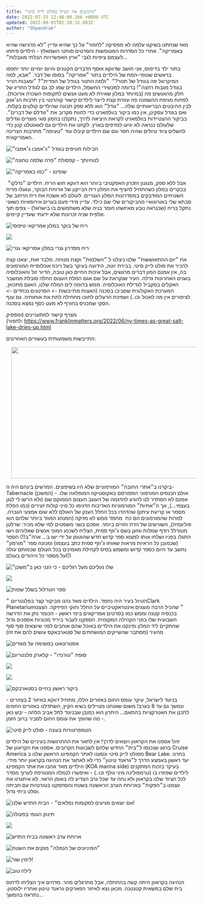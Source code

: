```yaml
---
title: "מתניעים את הטיול בסולט לייק סיטי"
date: 2022-07-25 22:48:00.266 +0000 UTC
updated: 2022-08-01T02:20:32.683Z
author: "Shpandrak"
---
```


מאז שנחתנו בשיקגו עלמה לא מפסיקה "לחפור" על כך שהיא עדיין ״לא מרגישה שהיא באמריקה״. אחרי כל הסדרות המטופשות והסרטים סוחטי השמאלץ - הילדים פיתחו לעצמם ציפיות לגבי ״ארץ האפשרויות הבלתי מוגבלות״...

בתור ילד בדימוס, אני חושב שדווקא אוסף הדברים הקטנים והיום יומיים יותר יתפסו בראשים שטופי-המח של הילדים בתור ״אמריקה״ בסופו של דבר. ״אבא, למה המיקרוגל פה בגודל של תנור?״  ״ולמה התנור בגודל של המדיח״? ״ומגבות הנייר בגודל מגבות רחצה״! בדומה למכשירי החשמל, הילדים שמו לב גם לגודל החריג של חלק מהאנשים פה (במיוחד במלון שאירח לא מעט אנשים לתקופות השכרה ארוכות). לפחות מגיפת ההשמנה פה עוזרת קצת לייצר לילדים קישור קוהרנטי בין תרבות הג׳אנק לבין ההיבטים הבריאותיים שלה... ״גודל״ הוא ללא ספק תכונה שהילדים קולטים בקלות. ואם בגודל עסקינן, אין כמו ביקור בוולמארט כדי לחוות מקרוב את ״גודלם של דברים״. בביקור ההצטיידות בוולמארט לקראת היציאה לדרך, נתקלנו בהמון סוגי מוצרים וגדלים שלעולם כנראה לא יגיעו למדפים בארץ. לקחנו את הילדים גם לאאוטלט קטן כדי להשלים ציוד טיולים שהיה חסר וגם שם הילדים קיבלו עוד ״טעימה״ מתרבות הצריכה האמריקאית.

![](IMG_6265-HEIC.jpg "חבילות חטיפים בגודל ״ג׳אמבו ג׳אמבו״")

![](IMG_6261-HEIC.jpg "לנוחיותך - קפסולת ״פרה שלמה טחונה״")

![](IMG_6230-HEIC.jpg "שופינג - ״כמו באמריקה״")

 אבל ללא ספק, מנגנון הזכרון האפקטיבי ביותר הוא דווקא חוש הריח. הילדים ״נדלקו״ בבקרים במלון כשהתחיל להציף את המלון ריח הבייקון של ארוחת הבוקר, ונגעלו מריח השטיחים המודבקים במסדרונות המלון הגנריים. לעולם לא אשכח את ריח הרחוב של סבתא שלי באורוגואיי מהביקורים שלי שם כילד. עדיין מידי פעם בערים אירופאיות כשאני נתקל בריח (שכנראה נובע מאיזשהו חומר בניה שלא משתמשים בו בישראל) - צפים תוך אלפית שניה זכרונות שלא ידעתי שעדיין קיימים.

![](IMG_6153-HEIC.jpg "ריח של בוקר במלון אמריקאי טיפוסי")

![](IMG_6163-HEIC.jpg "")

![](IMG_6250-HEIC.jpg "ריח מסדרון גנרי במלון אמריקאי גנרי")

את ״יום ההתאוששות״ שלנו ניצלנו ל ״השלמות״ וקצת מנוחה. מלבד זאת, יצאנו קצת להכיר את סולט לייק סיטי. בבירת יוטה, הידועה בעיקר בשל ריכוז אוכלוסיית המורמונים בה, אין אמנם המון דברים מרגשים, אבל איכות החיים כאן טובה, הדיור זול והאוכלוסיה בשנים האחרונות גדלה. העיר שנקראת על שם אגם המלח העצום החלה סובלת ממשבר האקלים במקביל לגדילת האוכלוסיה. ממש בדומה לים המלח שלנו, האגם מתכווץ, המערכת האקולוגית שסביבו בסכנה (האצות מתייבשות -> הסרטנים נכחדים -> לציפורים אין מה לאכול וכו..) ושפיכת הרעלים לתוכו מתחילה לתת את אותותיה. גם ענף הסקי שמכניס בחורף לא מעט כסף נמצא בסכנה.

מצרף קישור למתעניינים (ומפסיק לחפור): <a href="https://www.franklinmatters.org/2022/06/ny-times-as-great-salt-lake-dries-up.html" style="text-align: left;">https://www.franklinmatters.org/2022/06/ny-times-as-great-salt-lake-dries-up.html</a>

התייבשות משמעותית בעשורים האחרונים:

<a href="https://blogger.googleusercontent.com/img/a/AVvXsEgSh_4qzbrzUz1l_4HyJ168FUBB2q7neT1YmcD5G_oE8QPcCQ2u-HCW3ioNpx0vuO4eIA_q6pWFht5sucRxyKA7eyuVz8hRiZsGNpNtCsDeapt3pK8889vFs_JOHQ4f5Vi1PMMiaRP2Pq4xsa0g2SRGaCfdLJ9P7Wl9q8i5P2thaoweRLrmGKyi40cZqw" style="margin-left: 1em; margin-right: 1em;"><img data-original-height="691" data-original-width="1237" height="358" src="https://blogger.googleusercontent.com/img/a/AVvXsEgSh_4qzbrzUz1l_4HyJ168FUBB2q7neT1YmcD5G_oE8QPcCQ2u-HCW3ioNpx0vuO4eIA_q6pWFht5sucRxyKA7eyuVz8hRiZsGNpNtCsDeapt3pK8889vFs_JOHQ4f5Vi1PMMiaRP2Pq4xsa0g2SRGaCfdLJ9P7Wl9q8i5P2thaoweRLrmGKyi40cZqw=w640-h358" width="640"/></a>

ביקרנו ב״אתרי החובה״ המורמוניים שלא היו בשיפוצים. המרשים בינהם היה ה-Tabernacle (המשכן) - אולם הכנסים המורמוני המפורסם באקוסטיקה המופלאה שלו. אמנם לא הסתדר לנו להגיע להדגמה של העוגב העצום הממוקם שם (ולא הרשו לי לנגן בעצמי...), אך ה״אחיות״ המורמוניות האדיבות הדגימו כל מיני קולות זעירים (כמו הפלת מסמר או קריעת עיתון) שהדהדו בכל החלל הענק של האולם ללא שום אמצעי הגברה. למרות שהמורמונים הם כת  מחמד ממש לא מזיקה (המנהג המוזר ביותר שלהם הוא פוליגמיה), השורשים של הדת הזויים ביותר. אסכם בשני משפטים למי שלא מכיר: שרלטן מטורלל רודף שמלות וגזען בשם ג׳וזף סמית, הצליח לשכנע המוני אנשים שאלוהים וישו התגלו בפניו ושלחו אותו למצוא ספר קדוש חדש שהוטמן על ידי ישו ב... ארה״ב(!) הספר (שכמובן כל הראיות מראות שאותו ג׳וזף סמית כתב בעצמו) ומכונה ספר ״מורמון״ נחשב עד היום כספר קדוש ומשמש בסיס לקהילת מאמינים בכל העולם שכמותם עולה על מספר כל היהודים בעולם(!) 

![](IMG_6171-HEIC.jpg "שלו נעליכם מעל רגליכם - כי הנני כאן ב״משכן״")

![](IMG_6169-HEIC.jpg "")

![](IMG_9339-HEIC.jpg "ספר הטרלול בשלל שפות")

הטיול בעיר היה נחמד. הילדים מאד נהנו מביקור קצר בפלנטריום ״Clark Planetarium״ שהכיל הרבה מוצגים אינטראקטיביים על החלל וחוקי הפיזיקה. הצצנו בכנסיה קטנה וממש כמו בסרטים אמריקאים בימי ראשון - הכומר נתן את הדרשה השבועית שלו בפני הקהילה המקומית. הספקנו לעבור ביריד מכוניות אספנים גדול שהתקיים ליד המלון ופינקנו את הילדים באוכל שהם אוהבים לפני שיוצאים סוף סוף מהעיר (מסתבר שהשייקים המושחתים של סטארבאקס עושים להם את זה)

![](IMG_6174-HEIC.jpg "אסטרונאוט במשימה על מאדים")

![](IMG_6181-HEIC.jpg "סופת ״טורנדו״ - קלארק פלנטריום")

![](IMG_6195-HEIC.jpg "")

![](IMG_9354-HEIC.jpg "")

![](IMG_6208-HEIC.jpg "ביקור ראשון בחיים בסטארבקס")

בניגוד לישראל, עיקר עומס החום באזורים הללו, מתחיל דווקא באיזור 2 בצהרים - ונמשך גם עד 8 בערב! משום שאנחנו מטיילים בשיא הקיץ, השתדלנו באזורים החמים לתכנן את האטרקציות בהתאם... היתרון הוא כמובן שבניגוד לתל אביב הלחה - יבש כאן - מה שהופך את עומס החום לסביר ברוב הזמן.

![](temp.png "הטמפרטורות בעונה - סולט לייק סיטי")

זהו! אספנו את הקראוון ויוצאים לדרך! אין לתאר את ההתרגשות בעיניים של הילדים ברגע שנכנסו ל״בית״ החדש שלהם לשבועות הקרובים. אספנו את הקראוון של Cruise America מסולט לייק סיטי ונסענו לאתר הקמפינג הראשון שלנו ב Bear Lake. בחרנו יעד ראשון באמצע הדרך ל״גראנד טיטון״ כדי לא לאתגר את הנהיגה בקראוון יותר מידי. הילדים מאד אהבו את אתר הקמפינג (KOA marina side) בעיקר בזכות המתקנים לילדים שפוזרו בו (טרמפולינה מיני גולף וכו..) - ואיפשרו לנמלה המטורפת לערוך מסדר לכל הציוד שלנו בקראוון ולא נחה עד שכל גרב הצדיע לה באופן הראוי. לא איתגרנו את עצמנו ב״הפקות״ בארוחת הערב הראשונה בשטח והסתפקנו בטורטיות עם חביתה וסלט ביתי גדול.

![](IMG_6268-HEIC.jpg "אם יוצאים מגיעים למקומות נפלאים״ - הבית החדש שלנו!")

![](IMG_6284-HEIC.jpg "תינוק הגומי בפעולה")

![](IMG_6291-HEIC.jpg "")

![](IMG_6314-HEIC.jpg "ארוחת ערב ראשונה בבית החדש")

![](IMG_6315-HEIC.jpg "״המיניונים של הנמלה״ מנקים את השטח")

![](IMG_6321-HEIC.jpg "לימין שור!")

![](IMG_6327-HEIC.jpg "לילה טוב") 

הנהיגה בקראוון היתה קשה בהתחלה, אבל מתרגלים מהר. מדהים איך הצליחו לדחוס בית שלם במשאית קטנטנה. מכאן נצא לאיזור הפארקים גראנד טיטון ואחריו ילוסטון. נתראה בהמשך...

